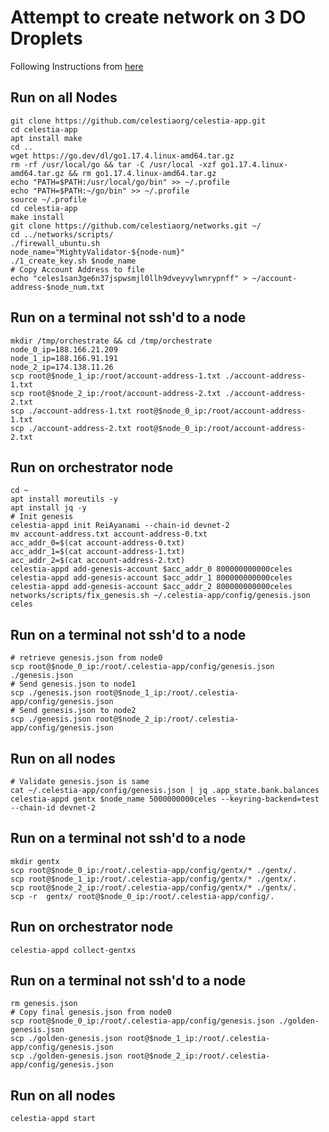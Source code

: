 # Attempt to create network on 3 DO Droplets

Following Instructions from [here](https://github.com/celestiaorg/networks/blob/a378c7cddb91a71db533631d7bbc2b67cb956d5c/README.md)

## Run on all Nodes
```
git clone https://github.com/celestiaorg/celestia-app.git
cd celestia-app 
apt install make
cd ..
wget https://go.dev/dl/go1.17.4.linux-amd64.tar.gz
rm -rf /usr/local/go && tar -C /usr/local -xzf go1.17.4.linux-amd64.tar.gz && rm go1.17.4.linux-amd64.tar.gz
echo "PATH=$PATH:/usr/local/go/bin" >> ~/.profile
echo "PATH=$PATH:~/go/bin" >> ~/.profile
source ~/.profile
cd celestia-app
make install
git clone https://github.com/celestiaorg/networks.git ~/
cd ../networks/scripts/
./firewall_ubuntu.sh
node_name="MightyValidator-${node-num}"
./1_create_key.sh $node_name
# Copy Account Address to file
echo "celes1san3ge6n37jspwsmjl0llh9dveyvylwnrypnff" > ~/account-address-$node_num.txt
```

## Run on a terminal not ssh'd to a node
```
mkdir /tmp/orchestrate && cd /tmp/orchestrate
node_0_ip=188.166.21.209
node_1_ip=188.166.91.191
node_2_ip=174.138.11.26
scp root@$node_1_ip:/root/account-address-1.txt ./account-address-1.txt
scp root@$node_2_ip:/root/account-address-2.txt ./account-address-2.txt
scp ./account-address-1.txt root@$node_0_ip:/root/account-address-1.txt
scp ./account-address-2.txt root@$node_0_ip:/root/account-address-2.txt
```

## Run on orchestrator node
```
cd ~
apt install moreutils -y
apt install jq -y
# Init genesis
celestia-appd init ReiAyanami --chain-id devnet-2
mv account-address.txt account-address-0.txt
acc_addr_0=$(cat account-address-0.txt)
acc_addr_1=$(cat account-address-1.txt)
acc_addr_2=$(cat account-address-2.txt)
celestia-appd add-genesis-account $acc_addr_0 800000000000celes
celestia-appd add-genesis-account $acc_addr_1 800000000000celes
celestia-appd add-genesis-account $acc_addr_2 800000000000celes
networks/scripts/fix_genesis.sh ~/.celestia-app/config/genesis.json celes
```

## Run on a terminal not ssh'd to a node
```
# retrieve genesis.json from node0
scp root@$node_0_ip:/root/.celestia-app/config/genesis.json ./genesis.json 
# Send genesis.json to node1
scp ./genesis.json root@$node_1_ip:/root/.celestia-app/config/genesis.json
# Send genesis.json to node2
scp ./genesis.json root@$node_2_ip:/root/.celestia-app/config/genesis.json
```

## Run on all nodes
```
# Validate genesis.json is same
cat ~/.celestia-app/config/genesis.json | jq .app_state.bank.balances
celestia-appd gentx $node_name 5000000000celes --keyring-backend=test --chain-id devnet-2
```

## Run on a terminal not ssh'd to a node
```
mkdir gentx
scp root@$node_0_ip:/root/.celestia-app/config/gentx/* ./gentx/.
scp root@$node_1_ip:/root/.celestia-app/config/gentx/* ./gentx/.
scp root@$node_2_ip:/root/.celestia-app/config/gentx/* ./gentx/.
scp -r  gentx/ root@$node_0_ip:/root/.celestia-app/config/.
```

## Run on orchestrator node
```
celestia-appd collect-gentxs
```

## Run on a terminal not ssh'd to a node
```
rm genesis.json
# Copy final genesis.json from node0
scp root@$node_0_ip:/root/.celestia-app/config/genesis.json ./golden-genesis.json
scp ./golden-genesis.json root@$node_1_ip:/root/.celestia-app/config/genesis.json
scp ./golden-genesis.json root@$node_2_ip:/root/.celestia-app/config/genesis.json
```

## Run on all nodes
```
celestia-appd start
```